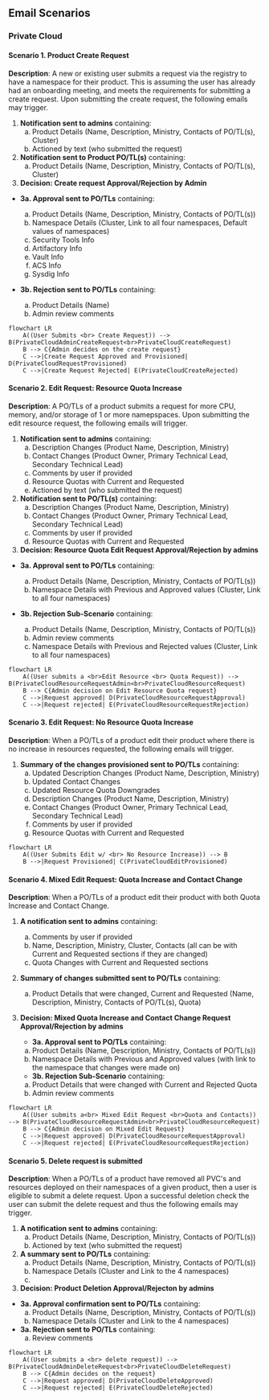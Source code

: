 ## Email Scenarios

### Private Cloud

#### Scenario 1. Product Create Request

**Description**: A new or existing user submits a request via the registry to have a namespace for their product.
This is assuming the user has already had an onboarding meeting, and meets the requirements for submitting a create request. Upon submitting the create request, the following emails may trigger.

1. **Notification sent to admins** containing:
   <ol type="a">
     <li>Product Details (Name, Description, Ministry, Contacts of PO/TL(s), Cluster)</li>
     <li>Actioned by text (who submitted the request)</li>
   </ol>
2. **Notification sent to Product PO/TL(s)** containing:
    <ol type="a">
      <li>Product Details (Name, Description, Ministry, Contacts of PO/TL(s), Cluster)</li>
   </ol>
3. **Decision: Create request Approval/Rejection by Admin**

- **3a. Approval sent to PO/TLs** containing:
   <ol type="a">
      <li>Product Details (Name, Description, Ministry, Contacts of PO/TL(s))</li>
      <li>Namespace Details (Cluster, Link to all four namespaces, Default values of namespaces)</li>
      <li>Security Tools Info</li>
      <li>Artifactory Info</li>
      <li>Vault Info</li>
      <li>ACS Info</li>
      <li>Sysdig Info</li>
   </ol>

- **3b. Rejection sent to PO/TLs** containing:
   <ol type="a">
      <li>Product Details (Name)</li>
      <li>Admin review comments</li>
   </ol>

```mermaid
flowchart LR
    A((User Submits <br> Create Request)) --> B(PrivateCloudAdminCreateRequest<br>PrivateCloudCreateRequest)
    B --> C{Admin decides on the create request}
    C -->|Create Request Approved and Provisioned| D(PrivateCloudRequestProvisioned)
    C -->|Create Request Rejected| E(PrivateCloudCreateRejected)
```

#### Scenario 2. Edit Request: Resource Quota Increase

**Description**: A PO/TLs of a product submits a request for more CPU, memory, and/or storage of 1 or more namepspaces. Upon submitting the edit resource request, the following emails will trigger.

1. **Notification sent to admins** containing:
   <ol type="a">
     <li>Description Changes (Product Name, Description, Ministry)</li>
     <li>Contact Changes (Product Owner, Primary Technical Lead, Secondary Technical Lead)</li>
     <li>Comments by user if provided</li>
     <li>Resource Quotas with Current and Requested</li>
     <li>Actioned by text (who submitted the request)</li>
   </ol>
2. **Notification sent to PO/TL(s)** containing:
   <ol type="a">
     <li>Description Changes (Product Name, Description, Ministry)</li>
     <li>Contact Changes (Product Owner, Primary Technical Lead, Secondary Technical Lead)</li>
     <li>Comments by user if provided</li>
     <li>Resource Quotas with Current and Requested</li>
   </ol>
3. **Decision: Resource Quota Edit Request Approval/Rejection by admins**

- **3a. Approval sent to PO/TLs** containing:
   <ol type="a">
      <li>Product Details (Name, Description, Ministry, Contacts of PO/TL(s))</li>
      <li>Namespace Details with Previous and Approved values (Cluster, Link to all four namespaces)</li>
      </ol>

- **3b. Rejection Sub-Scenario** containing:
   <ol type="a">
      <li>Product Details (Name, Description, Ministry, Contacts of PO/TL(s))</li>
      <li>Admin review comments</li>
      <li>Namespace Details with Previous and Rejected values (Cluster, Link to all four namespaces)</li>
   </ol>

```mermaid
flowchart LR
    A((User submits a <br>Edit Resource <br> Quota Request)) --> B(PrivateCloudResourceRequestAdmin<br>PrivateCloudResourceRequest)
    B --> C{Admin decision on Edit Resource Quota request}
    C -->|Request approved| D(PrivateCloudResourceRequestApproval)
    C -->|Request rejected| E(PrivateCloudResourceRequestRejection)
```

#### Scenario 3. Edit Request: No Resource Quota Increase

**Description**: When a PO/TLs of a product edit their product where there is no increase in resources requested, the following emails will trigger.

1. **Summary of the changes provisioned sent to PO/TLs** containing:
   <ol type="a">
     <li>Updated Description Changes (Product Name, Description, Ministry)</li>
     <li>Updated Contact Changes</li>
     <li>Updated Resource Quota Downgrades</li>
      <li>Description Changes (Product Name, Description, Ministry)</li>
     <li>Contact Changes (Product Owner, Primary Technical Lead, Secondary Technical Lead)</li>
     <li>Comments by user if provided</li>
     <li>Resource Quotas with Current and Requested</li>
   </ol>

```mermaid
flowchart LR
    A((User Submits Edit w/ <br> No Resource Increase)) --> B
    B -->|Request Provisioned| C(PrivateCloudEditProvisioned)
```

#### Scenario 4. Mixed Edit Request: Quota Increase and Contact Change

**Description**: When a PO/TLs of a product edit their product with both Quota Increase and Contact Change.

1. **A notification sent to admins** containing:
    <ol type="a">
     <li>Comments by user if provided</li>
     <li>Name, Description, Ministry, Cluster, Contacts (all can be with Current and Requested sections if they are changed)</li>
     <li>Quota Changes with Current and Requested sections</li>
   </ol>

2. **Summary of changes submitted sent to PO/TLs** containing:
   <ol type="a">
      <li>Product Details that were changed, Current and Requested (Name, Description, Ministry, Contacts of PO/TL(s), Quota)</li>
   </ol>

3. **Decision: Mixed Quota Increase and Contact Change Request Approval/Rejection by admins**

   - **3a. Approval sent to PO/TLs** containing:
   <ol type="a">
      <li>Product Details (Name, Description, Ministry, Contacts of PO/TL(s))</li>
      <li>Namespace Details with Previous and Approved values (with link to the namespace that changes were made on)</li>
      </ol>

   - **3b. Rejection Sub-Scenario** containing:
   <ol type="a">
      <li>Product Details that were changed with Current and Rejected Quota</li>
      <li>Admin review comments</li>
   </ol>

```mermaid
flowchart LR
    A((User submits a<br> Mixed Edit Request <br>Quota and Contacts)) --> B(PrivateCloudResourceRequestAdmin<br>PrivateCloudResourceRequest)
    B --> C{Admin decision on Mixed Edit Request}
    C -->|Request approved| D(PrivateCloudResourceRequestApproval)
    C -->|Request rejected| E(PrivateCloudResourceRequestRejection)
```

#### Scenario 5. Delete request is submitted

**Description**: When a PO/TLs of a product have removed all PVC's and resources deployed on their namespaces of a given product, then a user is eligible to submit a delete request. Upon a successful deletion check the user can submit the delete request and thus the following emails may trigger.

1. **A notification sent to admins** containing:
   <ol type="a">
      <li>Product Details (Name, Description, Ministry, Contacts of PO/TL(s))</li>
      <li>Actioned by text (who submitted the request)</li>
   </ol>
2. **A summary sent to PO/TLs** containing:
   <ol type="a">
      <li>Product Details (Name, Description, Ministry, Contacts of PO/TL(s))</li>
      <li>Namespace Details (Cluster and Link to the 4 namespaces)<li>
   </ol>
3. **Decision: Product Deletion Approval/Rejecton by admins**

- **3a. Approval confirmation sent to PO/TLs** containing:
    <ol type="a">
      <li>Product Details (Name, Description, Ministry, Contacts of PO/TL(s))</li>
      <li>Namespace Details (Cluster and Link to the 4 namespaces)</li>
   </ol>
- **3a. Rejection sent to PO/TLs** containing:
    <ol type="a">
      <li>Review comments</li>
   </ol>

```mermaid
flowchart LR
    A((User submits a <br> delete request)) --> B(PrivateCloudAdminDeleteRequest<br>PrivateCloudDeleteRequest)
    B --> C{Admin decides on the request}
    C -->|Request approved| D(PrivateCloudDeleteApproved)
    C -->|Request rejected| E(PrivateCloudDeleteRejected)
```
